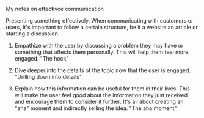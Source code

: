 My notes on effectivce communication<!--more-->

Presenting something effectively. When communicating with customers or users, it's important to follow a certain structure, be it a website an article or starting a discussion. 

1. Empathize with the user by discussing a problem they may have or something that affects them personally. This will help them feel more engaged. "The hock"

2. Dive deeper into the details of the topic now that the user is engaged. "Drilling down into details"

3. Explain how this information can be useful for them in their lives. This will make the user feel good about the information they just received and encourage them to consider it further. It's all about creating an "aha" moment and indirectly selling the idea. "The aha moment"
